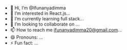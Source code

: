 - 👋 Hi, I’m @Ifunanyadimma
- 👀 I’m interested in React.js...
- 🌱 I’m currently learning full stack...
- 💞️ I’m looking to collaborate on ...
- 📫 How to reach me ifunanyadimma20@gmail.com...
- 😄 Pronouns: ...
- ⚡ Fun fact: ...

<!---
Ifunanyadimma/Ifunanyadimma is a ✨ special ✨ repository because its `README.md` (this file) appears on your GitHub profile.
You can click the Preview link to take a look at your changes.
--->
